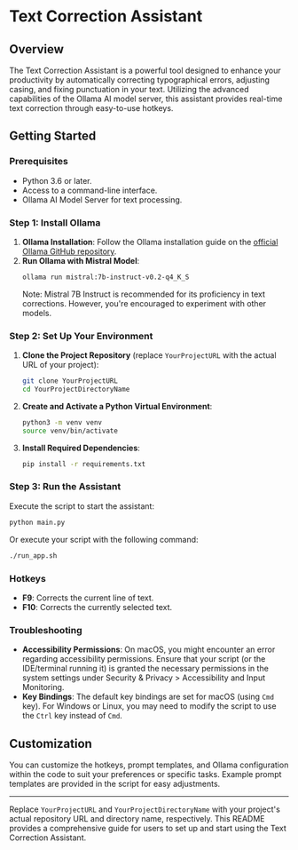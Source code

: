 # Text Correction Assistant

## Overview

The Text Correction Assistant is a powerful tool designed to enhance your productivity by automatically correcting typographical errors, adjusting casing, and fixing punctuation in your text. Utilizing the advanced capabilities of the Ollama AI model server, this assistant provides real-time text correction through easy-to-use hotkeys.

## Getting Started

### Prerequisites

- Python 3.6 or later.
- Access to a command-line interface.
- Ollama AI Model Server for text processing.

### Step 1: Install Ollama

1. **Ollama Installation**: Follow the Ollama installation guide on the [official Ollama GitHub repository](https://github.com/ollama/ollama).
2. **Run Ollama with Mistral Model**:
   ```bash
   ollama run mistral:7b-instruct-v0.2-q4_K_S
   ```
   Note: Mistral 7B Instruct is recommended for its proficiency in text corrections. However, you're encouraged to experiment with other models.

### Step 2: Set Up Your Environment

1. **Clone the Project Repository** (replace `YourProjectURL` with the actual URL of your project):
   ```bash
   git clone YourProjectURL
   cd YourProjectDirectoryName
   ```
2. **Create and Activate a Python Virtual Environment**:
   ```bash
   python3 -m venv venv
   source venv/bin/activate
   ```
3. **Install Required Dependencies**:
   ```bash
   pip install -r requirements.txt
   ```

### Step 3: Run the Assistant

Execute the script to start the assistant:

```bash
python main.py
```

Or execute your script with the following command:
```bash
./run_app.sh
```

### Hotkeys

- **F9**: Corrects the current line of text.
- **F10**: Corrects the currently selected text.

### Troubleshooting

- **Accessibility Permissions**: On macOS, you might encounter an error regarding accessibility permissions. Ensure that your script (or the IDE/terminal running it) is granted the necessary permissions in the system settings under Security & Privacy > Accessibility and Input Monitoring.
- **Key Bindings**: The default key bindings are set for macOS (using `Cmd` key). For Windows or Linux, you may need to modify the script to use the `Ctrl` key instead of `Cmd`.

## Customization

You can customize the hotkeys, prompt templates, and Ollama configuration within the code to suit your preferences or specific tasks. Example prompt templates are provided in the script for easy adjustments.

---

Replace `YourProjectURL` and `YourProjectDirectoryName` with your project's actual repository URL and directory name, respectively. This README provides a comprehensive guide for users to set up and start using the Text Correction Assistant.
